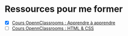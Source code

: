 # Ressources pour me former

- [X] [Cours OpennClassrooms : Apprendre à apprendre](https://openclassrooms.com/fr/courses/4312781-apprenez-a-apprendre)
- [ ] [Cours OpennClassrooms : HTML & CSS](https://openclassrooms.com/fr/courses/1603881-apprenez-a-creer-votre-site-web-avec-html5-et-css3)
